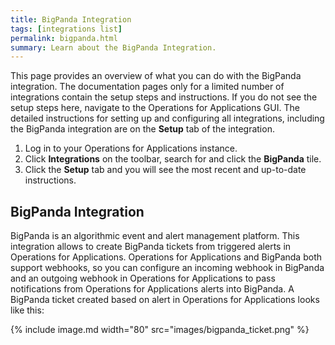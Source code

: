 ```yaml
---
title: BigPanda Integration
tags: [integrations list]
permalink: bigpanda.html
summary: Learn about the BigPanda Integration.
---
```


This page provides an overview of what you can do with the BigPanda integration. The documentation pages only for a limited number of integrations contain the setup steps and instructions. If you do not see the setup steps here, navigate to the Operations for Applications GUI. The detailed instructions for setting up and configuring all integrations, including the BigPanda integration are on the **Setup** tab of the integration.

1. Log in to your Operations for Applications instance. 
2. Click **Integrations** on the toolbar, search for and click the **BigPanda** tile. 
3. Click the **Setup** tab and you will see the most recent and up-to-date instructions.

## BigPanda Integration

BigPanda is an algorithmic event and alert management platform. This integration allows to create BigPanda tickets from triggered alerts in Operations for Applications. Operations for Applications and BigPanda both support webhooks, so you can configure an incoming webhook in BigPanda and an outgoing webhook in Operations for Applications to pass notifications from Operations for Applications alerts into BigPanda. A BigPanda ticket created based on alert in Operations for Applications looks like this:

{% include image.md width="80" src="images/bigpanda_ticket.png" %}



